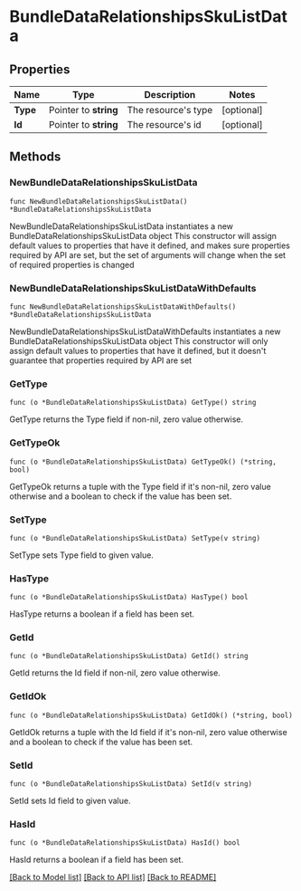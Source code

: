 # BundleDataRelationshipsSkuListData

## Properties

Name | Type | Description | Notes
------------ | ------------- | ------------- | -------------
**Type** | Pointer to **string** | The resource&#39;s type | [optional] 
**Id** | Pointer to **string** | The resource&#39;s id | [optional] 

## Methods

### NewBundleDataRelationshipsSkuListData

`func NewBundleDataRelationshipsSkuListData() *BundleDataRelationshipsSkuListData`

NewBundleDataRelationshipsSkuListData instantiates a new BundleDataRelationshipsSkuListData object
This constructor will assign default values to properties that have it defined,
and makes sure properties required by API are set, but the set of arguments
will change when the set of required properties is changed

### NewBundleDataRelationshipsSkuListDataWithDefaults

`func NewBundleDataRelationshipsSkuListDataWithDefaults() *BundleDataRelationshipsSkuListData`

NewBundleDataRelationshipsSkuListDataWithDefaults instantiates a new BundleDataRelationshipsSkuListData object
This constructor will only assign default values to properties that have it defined,
but it doesn't guarantee that properties required by API are set

### GetType

`func (o *BundleDataRelationshipsSkuListData) GetType() string`

GetType returns the Type field if non-nil, zero value otherwise.

### GetTypeOk

`func (o *BundleDataRelationshipsSkuListData) GetTypeOk() (*string, bool)`

GetTypeOk returns a tuple with the Type field if it's non-nil, zero value otherwise
and a boolean to check if the value has been set.

### SetType

`func (o *BundleDataRelationshipsSkuListData) SetType(v string)`

SetType sets Type field to given value.

### HasType

`func (o *BundleDataRelationshipsSkuListData) HasType() bool`

HasType returns a boolean if a field has been set.

### GetId

`func (o *BundleDataRelationshipsSkuListData) GetId() string`

GetId returns the Id field if non-nil, zero value otherwise.

### GetIdOk

`func (o *BundleDataRelationshipsSkuListData) GetIdOk() (*string, bool)`

GetIdOk returns a tuple with the Id field if it's non-nil, zero value otherwise
and a boolean to check if the value has been set.

### SetId

`func (o *BundleDataRelationshipsSkuListData) SetId(v string)`

SetId sets Id field to given value.

### HasId

`func (o *BundleDataRelationshipsSkuListData) HasId() bool`

HasId returns a boolean if a field has been set.


[[Back to Model list]](../README.md#documentation-for-models) [[Back to API list]](../README.md#documentation-for-api-endpoints) [[Back to README]](../README.md)


